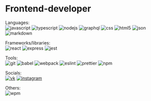 # Frontend-developer
Languages:  
![javascript](https://img.shields.io/badge/-JavaScript-%23f6e01b)
![typescript](https://img.shields.io/badge/-TypeScript-%233279c9)
![nodejs](https://img.shields.io/badge/-Node.js-%23026e00)
![graphql](https://img.shields.io/badge/-GraphQL-%23df0598)
![css](https://img.shields.io/badge/-CSS-%238e9f1f)
![html5](https://img.shields.io/badge/-HTML5-%23f16629)
![json](https://img.shields.io/badge/-JSON-%234f4f4f)
![markdown](https://img.shields.io/badge/-Markdown-black)

Frameworks/libraries:  
![react](https://img.shields.io/badge/-React-%2361dafa)
![express](https://img.shields.io/badge/-Express-%23363636)
![jest](https://img.shields.io/badge/-Jest-%239b425d)

Tools:  
![git](https://img.shields.io/badge/-Git-black)
![babel](https://img.shields.io/badge/-Babel-%23fbde3b)
![webpack](https://img.shields.io/badge/-Webpack-%232071b3)
![eslint](https://img.shields.io/badge/-ESLint-%234c32c3)
![prettier](https://img.shields.io/badge/-Prettier-black)
![npm](https://img.shields.io/badge/-NPM-%23ca3838)

Socials:  
[![vk](https://img.shields.io/badge/-ykundin-blue?logo=vk&logoColor=white)](https://vk.com/ykundin)
[![instagram](https://img.shields.io/badge/-y.kundin-%23db2f75?logo=instagram&logoColor=white)](https://www.instagram.com/y.kundin/)

Others:  
![wpm](https://img.shields.io/badge/60%20wpm-typing%20speed-green) 
